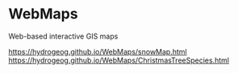 # WebMaps
Web-based interactive GIS maps

https://hydrogeog.github.io/WebMaps/snowMap.html
https://hydrogeog.github.io/WebMaps/ChristmasTreeSpecies.html
